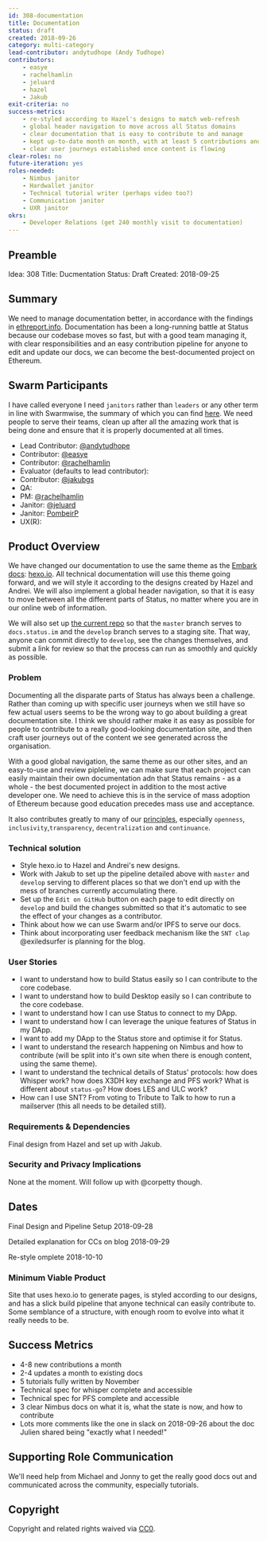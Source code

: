 ```yaml
---
id: 308-documentation
title: Documentation
status: draft
created: 2018-09-26
category: multi-category
lead-contributor: andytudhope (Andy Tudhope)
contributors:
    - easye
    - rachelhamlin
    - jeluard
    - hazel
    - Jakub
exit-criteria: no
success-metrics: 
    - re-styled according to Hazel's designs to match web-refresh
    - global header navigation to move across all Status domains
    - clear documentation that is easy to contribute to and manage
    - kept up-to-date month on month, with at least 5 contributions and 2 tutorials
    - clear user journeys established once content is flowing
clear-roles: no
future-iteration: yes
roles-needed:
    - Nimbus janitor
    - Hardwallet janitor
    - Technical tutorial writer (perhaps video too?)
    - Communication janitor
    - UXR janitor
okrs:
    - Developer Relations (get 240 monthly visit to documentation)
---
```


## Preamble

Idea: 308
Title: Ducmentation
Status: Draft
Created: 2018-09-25

## Summary

We need to manage documentation better, in accordance with the findings in [ethreport.info](https://ethreport.info). Documentation has been a long-running battle at Status because our codebase moves so fast, but with a good team managing it, with clear responsibilities and an easy contribution pipeline for anyone to edit and update our docs, we can become the best-documented project on Ethereum.

## Swarm Participants

I have called everyone I need `janitors` rather than `leaders` or any other term in line with Swarmwise, the summary of which you can find [here](https://docs.google.com/document/d/12Qema_8hPWuzDhqb8Tim66QZleVFcMXkVWICyH4nIT8/edit). We need people to serve their teams, clean up after all the amazing work that is being done and ensure that it is properly documented at all times.

- Lead Contributor: [@andytudhope](https://github.com/andytudhope)
- Contributor: [@easye](https://github.com/easye)
- Contributor: [@rachelhamlin](https://github.com/rachelhamlin)
- Evaluator (defaults to lead contributor):
- Contributor: [@jakubgs](https://github.com/jakubgs)
- QA:
- PM: [@rachelhamlin](https://github.com/rachelhamlin)
- Janitor: [@jeluard](https://github.com/jeluard)
- Janitor: [PombeirP](https://github.com/PombeirP)
- UX(R):

## Product Overview

We have changed our documentation to use the same theme as the [Embark docs](https://embark.status.im): [hexo.io](https://hexo.io). All technical documentation will use this theme going forward, and we will style it according to the designs created by Hazel and Andrei. We will also implement a global header navigation, so that it is easy to move between all the different parts of Status, no matter where you are in our online web of information.

We will also set up [the current repo](https://github.com/status-im/docs.status.im) so that the `master` branch serves to `docs.status.im` and the `develop` branch serves to a staging site. That way, anyone can commit directly to `develop`, see the changes themselves, and submit a link for review so that the process can run as smoothly and quickly as possible.

### Problem

Documenting all the disparate parts of Status has always been a challenge. Rather than coming up with specific user journeys when we still have so few actual users seems to be the wrong way to go about building a great documentation site. I think we should rather make it as easy as possible for people to contribute to a really good-looking documentation site, and then craft user journeys out of the content we see generated across the organisation.

With a good global navigation, the same theme as our other sites, and an easy-to-use and review pipleline, we can make sure that each project can easily maintain their own documentation adn that Status remains - as a whole - the best documented project in addition to the most active developer one. We need to achieve this is in the service of mass adoption of Ethereum because good education precedes mass use and acceptance.

It also contributes greatly to many of our [principles](https://our.status.im/our-principles/), especially `openness`, `inclusivity`,`transparency`, `decentralization` and `continuance`. 

### Technical solution

- Style hexo.io to Hazel and Andrei's new designs. 
- Work with Jakub to set up the pipeline detailed above with `master` and `develop` serving to different places so that we don't end up with the mess of branches currently accumulating there. 
- Set up the `Edit on GitHub` button on each page to edit directly on `develop` and build the changes submitted so that it's automatic to see the effect of your changes as a contributor.
- Think about how we can use Swarm and/or IPFS to serve our docs.
- Think about incorporating user feedback mechanism like the `SNT clap` @exiledsurfer is planning for the blog.

### User Stories

- I want to understand how to build Status easily so I can contribute to the core codebase.
- I want to understand how to build Desktop easily so I can contribute to the core codebase.
- I want to understand how I can use Status to connect to my DApp.
- I want to understand how I can leverage the unique features of Status in my DApp.
- I want to add my DApp to the Status store and optimise it for Status.
- I want to understand the research happening on Nimbus and how to contribute (will be split into it's own site when there is enough content, using the same theme).
- I want to understand the technical details of Status' protocols: how does Whisper work? how does X3DH key exchange and PFS work? What is different about `status-go`? How does LES and ULC work?
- How can I use SNT? From voting to Tribute to Talk to how to run a mailserver (this all needs to be detailed still).

### Requirements & Dependencies

Final design from Hazel and set up with Jakub.

### Security and Privacy Implications

None at the moment. Will follow up with @corpetty though.

## Dates

Final Design and Pipeline Setup
2018-09-28

Detailed explanation for CCs on blog
2018-09-29

Re-style omplete
2018-10-10

### Minimum Viable Product

Site that uses hexo.io to generate pages, is styled according to our designs, and has a slick build pipeline that anyone technical can easily contribute to. Some semblance of a structure, with enough room to evolve into what it really needs to be.

## Success Metrics

- 4-8 new contributions a month
- 2-4 updates a month to existing docs
- 5 tutorials fully written by November
- Technical spec for whisper complete and accessible
- Technical spec for PFS complete and accessible
- 3 clear Nimbus docs on what it is, what the state is now, and how to contribute
- Lots more comments like the one in slack on 2018-09-26 about the doc Julien shared being "exactly what I needed!"

## Supporting Role Communication

We'll need help from Michael and Jonny to get the really good docs out and communicated across the community, especially tutorials.

## Copyright

Copyright and related rights waived
via [CC0](https://creativecommons.org/publicdomain/zero/1.0/).

